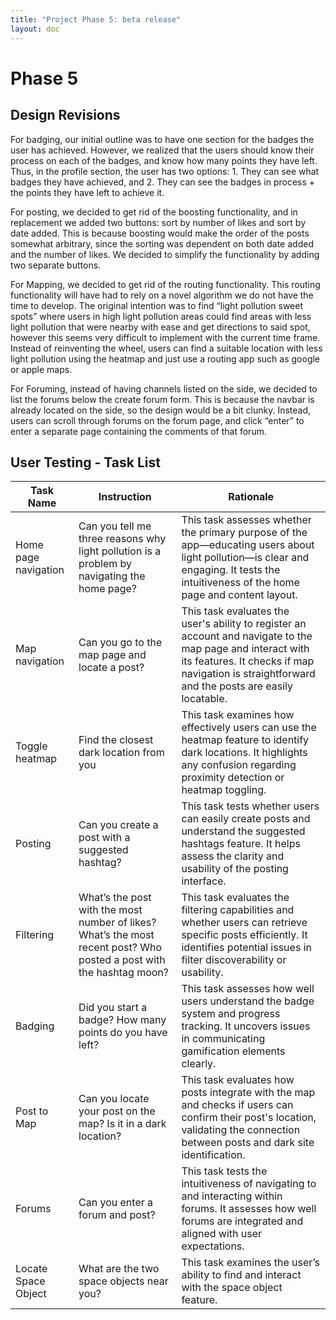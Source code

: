```yaml
---
title: "Project Phase 5: beta release"
layout: doc
---
```



# Phase 5


## Design Revisions


For badging, our initial outline was to have one section for the badges the user has achieved. However, we realized that the users should know their process on each of the badges, and know how many points they have left. Thus, in the profile section, the user has two options: 1. They can see what badges they have achieved, and 2. They can see the badges in process + the points they have left to achieve it.


For posting, we decided to get rid of the boosting functionality, and in replacement we added two buttons: sort by number of likes and sort by date added. This is because boosting would make the order of the posts somewhat arbitrary, since the sorting was dependent on both date added and the number of likes. We decided to simplify the functionality by adding two separate buttons.


For Mapping, we decided to get rid of the routing functionality. This routing functionality will have had to rely on a novel algorithm we do not have the time to develop. The original intention was to find “light pollution sweet spots” where users in high light pollution areas could find areas with less light pollution that were nearby with ease and get directions to said spot, however this seems very difficult to implement with the current time frame. Instead of reinventing the wheel, users can find a suitable location with less light pollution using the heatmap and just use a routing app such as google or apple maps.


For Foruming, instead of having channels listed on the side, we decided to list the forums below the create forum form. This is because the navbar is already located on the side, so the design would be a bit clunky. Instead, users can scroll through forums on the forum page, and click “enter” to enter a separate page containing the comments of that forum.


## User Testing - Task List


| Task Name | Instruction | Rationale |
| --- | --- | --- |
| Home page navigation | Can you tell me three reasons why light pollution is a problem by navigating the home page? | This task assesses whether the primary purpose of the app—educating users about light pollution—is clear and engaging. It tests the intuitiveness of the home page and content layout. |
| Map navigation | Can you go to the map page and locate a post? | This task evaluates the user's ability to register an account and navigate to the map page and interact with its features. It checks if map navigation is straightforward and the posts are easily locatable. |
| Toggle heatmap | Find the closest dark location from you | This task examines how effectively users can use the heatmap feature to identify dark locations. It highlights any confusion regarding proximity detection or heatmap toggling. |
| Posting | Can you create a post with a suggested hashtag? | This task tests whether users can easily create posts and understand the suggested hashtags feature. It helps assess the clarity and usability of the posting interface. |
| Filtering | What’s the post with the most number of likes? What’s the most recent post? Who posted a post with the hashtag moon? | This task evaluates the filtering capabilities and whether users can retrieve specific posts efficiently. It identifies potential issues in filter discoverability or usability. |
| Badging | Did you start a badge? How many points do you have left? | This task assesses how well users understand the badge system and progress tracking. It uncovers issues in communicating gamification elements clearly. |
| Post to Map | Can you locate your post on the map? Is it in a dark location? | This task evaluates how posts integrate with the map and checks if users can confirm their post's location, validating the connection between posts and dark site identification. |
| Forums | Can you enter a forum and post? | This task tests the intuitiveness of navigating to and interacting within forums. It assesses how well forums are integrated and aligned with user expectations. |
| Locate Space Object | What are the two space objects near you? | This task examines the user’s ability to find and interact with the space object feature. |
